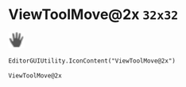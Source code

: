 # ViewToolMove@2x `32x32`
<img src="/img/ViewToolMove.png" width=32 height=32>

``` CSharp
EditorGUIUtility.IconContent("ViewToolMove@2x")
```
```
ViewToolMove@2x
```
